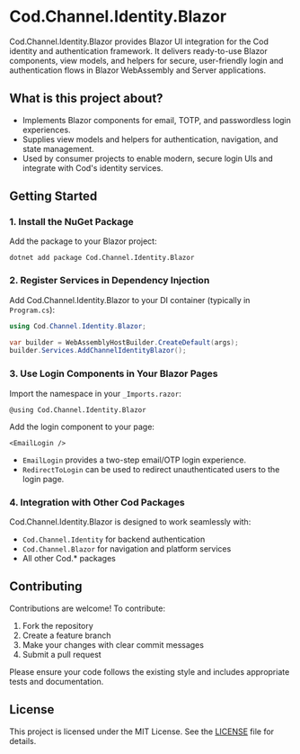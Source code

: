 # Cod.Channel.Identity.Blazor

Cod.Channel.Identity.Blazor provides Blazor UI integration for the Cod identity and authentication framework. It delivers ready-to-use Blazor components, view models, and helpers for secure, user-friendly login and authentication flows in Blazor WebAssembly and Server applications.

## What is this project about?
- Implements Blazor components for email, TOTP, and passwordless login experiences.
- Supplies view models and helpers for authentication, navigation, and state management.
- Used by consumer projects to enable modern, secure login UIs and integrate with Cod's identity services.

## Getting Started

### 1. Install the NuGet Package
Add the package to your Blazor project:

```
dotnet add package Cod.Channel.Identity.Blazor
```

### 2. Register Services in Dependency Injection
Add Cod.Channel.Identity.Blazor to your DI container (typically in `Program.cs`):

```csharp
using Cod.Channel.Identity.Blazor;

var builder = WebAssemblyHostBuilder.CreateDefault(args);
builder.Services.AddChannelIdentityBlazor();
```

### 3. Use Login Components in Your Blazor Pages
Import the namespace in your `_Imports.razor`:

```razor
@using Cod.Channel.Identity.Blazor
```

Add the login component to your page:

```razor
<EmailLogin />
```

- `EmailLogin` provides a two-step email/OTP login experience.
- `RedirectToLogin` can be used to redirect unauthenticated users to the login page.

### 4. Integration with Other Cod Packages
Cod.Channel.Identity.Blazor is designed to work seamlessly with:
- `Cod.Channel.Identity` for backend authentication
- `Cod.Channel.Blazor` for navigation and platform services
- All other Cod.* packages

## Contributing

Contributions are welcome! To contribute:
1. Fork the repository
2. Create a feature branch
3. Make your changes with clear commit messages
4. Submit a pull request

Please ensure your code follows the existing style and includes appropriate tests and documentation.

## License

This project is licensed under the MIT License. See the [LICENSE](LICENSE) file for details.
